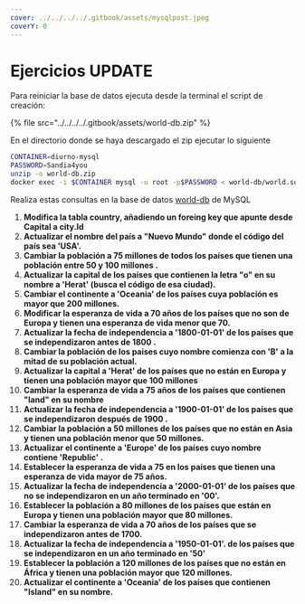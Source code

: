 ```yaml
---
cover: ../../../../.gitbook/assets/mysqlpost.jpeg
coverY: 0
---
```


# Ejercicios UPDATE

Para reiniciar la base de datos ejecuta desde la terminal el script de creación:

{% file src="../../../../.gitbook/assets/world-db.zip" %}

En el directorio donde se haya descargado el zip ejecutar lo siguiente

```bash
CONTAINER=diurno-mysql
PASSWORD=Sandia4you
unzip -o world-db.zip
docker exec -i $CONTAINER mysql -u root -p$PASSWORD < world-db/world.sql
```

Realiza estas consultas en la base de datos [world-db](broken-reference) de MySQL

1. **Modifica la tabla country, añadiendo un foreing key que apunte desde Capital a city.Id**
2. **Actualizar el nombre del país a "Nuevo Mundo" donde el código del país sea 'USA'.**
3. **Cambiar la población a 75 millones de todos los países que tienen una población entre 50 y 100 millones .**
4. **Actualizar la capital de los países que contienen la letra "o" en su nombre a 'Herat' (busca el código de esa ciudad).**
5. **Cambiar el continente  a 'Oceania' de los países cuya población es mayor que 200 millones.**
6. **Modificar la esperanza de vida a 70 años de los países que no son de Europa y tienen una esperanza de vida menor que 70.**
7. **Actualizar la fecha de independencia a '1800-01-01' de los países que se independizaron antes de 1800 .**
8. **Cambiar la población de los países cuyo nombre comienza con 'B' a la mitad de su población actual.**
9. **Actualizar la capital a 'Herat' de los países que no están en Europa y tienen una población mayor que 100 millones**&#x20;
10. **Cambiar la esperanza de vida  a 75 años de los países que contienen "land" en su nombre**
11. **Actualizar la fecha de independencia a '1900-01-01' de los países que se independizaron después de 1900 .**
12. **Cambiar la población a 50 millones de los países que no están en Asia y tienen una población menor que 50 millones.**
13. **Actualizar el continente a 'Europe' de los países cuyo nombre contiene 'Republic' .**
14. **Establecer la esperanza de vida a 75 en los países que tienen una esperanza de vida mayor de 75 años.**
15. **Actualizar la fecha de independencia  a '2000-01-01' de los países que no se independizaron en un año terminado en '00'.**
16. **Establecer la población a 80 millones de los países que están en Europa y tienen una población mayor que 80 millones.**
17. **Cambiar la esperanza de vida a 70 años de los países que se independizaron antes de 1700.**
18. **Actualizar la fecha de independencia  a '1950-01-01'. de los países que se independizaron en un año terminado en '50'**
19. **Establecer la población a 120 millones de los países que no están en África y tienen una población mayor que 120 millones.**
20. **Actualizar el continente a 'Oceania' de los países que contienen "Island" en su nombre.**
